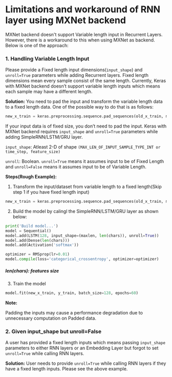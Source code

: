 # Limitations and workaround of RNN layer using MXNet backend

MXNet backend doesn't support Variable length input in Recurrent Layers. However, there is a workaround to this when using MXNet as backend. Below is one of the approach:

### 1. Handling Variable Length Input

Please provide a Fixed length input dimensions(`input_shape`) and `unroll=True` parameters while adding Recurrent layers. Fixed length dimensions mean every sample consist of the same length. Currently, Keras with MXNet backend doesn’t support variable length inputs which means each sample may have a different length. 

**Solution:** You need to pad the input and transform the variable length data to a fixed length data. One of the possible way to do that is as follows:

```python
new_x_train = keras.preprocessing.sequence.pad_sequences(old_x_train, maxlen=MAX_LEN_OF_INPUT_SAMPLE_TYPE_INT)
```

If your input data is of fixed size, you don’t need to pad the input. Keras with MXNet backend requires `input_shape` and `unroll=True` parameters while adding SimpleRNN/LSTM/GRU layer.

`input_shape`: Atleast 2-D of shape `(MAX_LEN_OF_INPUT_SAMPLE_TYPE_INT or time_step, feature_size)`

`unroll`: Boolean. `unroll=True` means it assumes input to be of Fixed Length and `unroll=False` means it assumes input to be of Variable Length.

**Steps(Rough Example):**

1. Transform the input/dataset from variable length to a fixed length(Skip step 1 if you have fixed length input)

```python
new_x_train = keras.preprocessing.sequence.pad_sequences(old_x_train, maxlen=100)
```

2. Build the model by calingl the SimpleRNN/LSTM/GRU layer as shown below:

```python
print('Build model...')
model = Sequential()
model.add(LSTM(128, input_shape=(maxlen, len(chars)), unroll=True))
model.add(Dense(len(chars)))
model.add(Activation('softmax'))

optimizer = RMSprop(lr=0.01)
model.compile(loss='categorical_crossentropy', optimizer=optimizer)
```

##### len(chars): features size

3. Train the model

```python
model.fit(new_x_train, y_train, batch_size=128, epochs=60)
```

**Note:**

Padding the inputs may cause a performance degradation due to unnecessary computation on Padded data.

### 2. Given input_shape but unroll=False

A user has provided a fixed length inputs which means passing `input_shape` parameters to either RNN layers or an Embedding Layer but forgot to set `unroll=True` while calling RNN layers. 

**Solution:** User needs to provide `unroll=True` while calling RNN layers if they have a fixed length inputs. Please see the above example.